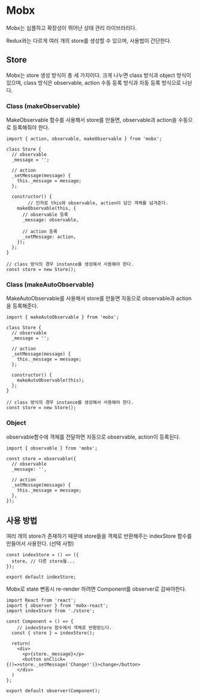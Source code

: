 # Mobx

Mobx는 심플하고 확장성이 뛰어난 상태 관리 라이브러리다.

Redux와는 다르게 여러 개의 store를 생성할 수 있으며, 사용법이 간단한다.

## Store

Mobx는 store 생성 방식이 총 세 가지이다. 크게 나누면 class 방식과 object 방식이 있으며, class 방식은 observable, action 수동 등록 방식과 자동 등록 방식으로 나뉜다.

### Class (makeObservable)

MakeObservable 함수를 사용해서 store를 만들면, observable과 action을 수동으로 등록해줘야 한다.

```
import { action, observable, makeObservable } from 'mobx';

class Store {
  // observable
  _message = '';

  // action
  _setMessage(message) {
    this._message = message;
  };

  constructor() {
		// 인자로 this와 observable, action이 담긴 객체를 넘겨준다.
    makeObservable(this, {
      // observable 등록
      _message: observable,

      // action 등록
      _setMessage: action,
    });
  };
}

// class 방식의 경우 instance를 생성해서 사용해야 한다.
const store = new Store();
```

### Class (makeAutoObservable)

MakeAutoObservable를 사용해서 store를 만들면 자동으로 observable과 action을 등록해준다.

```
import { makeAutoObservable } from 'mobx';

class Store {
  // observable
  _message = '';

  // action
  _setMessage(message) {
    this._message = message;
  };

  constructor() {
    makeAutoObservable(this);
  };
}

// class 방식의 경우 instance를 생성해서 사용해야 한다.
const store = new Store();
```

### Object

observable함수에 객체를 전달하면 자동으로 observable, action이 등록된다.

```
import { observable } from 'mobx';

const store = observable({
  // observable
  _message: '',

  // action
  _setMessage(message) {
    this._message = message;
  },
});
```

## 사용 방법

여러 개의 store가 존재하기 때문에 store들을 객체로 반환해주는 indexStore 함수를 만들어서 사용한다. (선택 사항)

```
const indexStore = () => ({
  store, // 다른 store들...
});

export default indexStore;
```

Mobx로 state 변동시 re-render 하려면 Component를 observer로 감싸야한다.

```
import React from 'react';
import { observer } from 'mobx-react';
import indexStore from './store';

const Component = () => {
	// indexStore 함수에서 객체로 반환받는다.
  const { store } = indexStore();

  return(
    <div>
      <p>{store._message}</p>
      <button onClick={()=>store._setMessage('Change!')}>change</button>
    </div>
  )
};

export default observer(Component);
```
